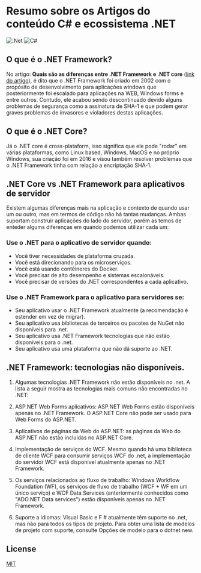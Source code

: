 # Resumo sobre os Artigos do conteúdo C# e ecossistema .NET


![.Net](https://img.shields.io/badge/.NET-5C2D91?style=for-the-badge&logo=.net&logoColor=white) ![C#](https://img.shields.io/badge/c%23-%23239120.svg?style=for-the-badge&logo=c-sharp&logoColor=white) 



## O que é o .NET Framework?

No artigo: **Quais são as diferenças entre .NET Framework e .NET core** ([link do artigo](https://luby.com.br/net/quais-sao-as-diferencas-entre-net-core-e-net-framework/)), é dito que o .NET Framework foi criado em 2002 com o propósito de desenvolvimento para aplicações windows que posteriormente foi escalado para aplicações na WEB, Windows forms e entre outros. Contudo, ele acabou sendo descontinuado devido alguns problemas de segurança como a assinatura de SHA-1 e que podem gerar graves problemas de invasores e violadores destas aplicações.

## O que é o .NET Core?

Já o .NET core é cross-plataform, isso significa que ele pode "rodar" em várias plataformas, como Linux based, Windows, MacOS e no próprio Windows, sua criação foi em 2016 e visou também resolver problemas que o .NET Framework tinha com relação a encriptação SHA-1.


## .NET Core vs .NET Framework para aplicativos de servidor

Existem algumas diferenças mais na aplicação e contexto de quando usar um ou outro, mas em termos de código não há tantas mudanças. Ambas suportam construir aplicações do lado do servidor, porém as temos de enteder algums diferenças em quando podemos utilizar cada um:

### Use o .NET para o aplicativo de servidor quando:

- Você tiver necessidades de plataforma cruzada.
- Você está direcionando para os microserviços.
- Você está usando contêineres do Docker.
- Você precisar de alto desempenho e sistemas escalonáveis.
- Você precisar de versões do .NET correspondentes a cada aplicativo.

###  Use o .NET Framework para o aplicativo para servidores se:

- Seu aplicativo usar o .NET Framework atualmente (a recomendação é estender em vez de migrar).
- Seu aplicativo usa bibliotecas de terceiros ou pacotes de NuGet não disponíveis para .net.
- Seu aplicativo usa .NET Framework tecnologias que não estão disponíveis para o .net.
- Seu aplicativo usa uma plataforma que não dá suporte ao .NET.

## .NET Framework: tecnologias não disponíveis.

1. Algumas tecnologias .NET Framework não estão disponíveis no .net. A lista a seguir mostra as tecnologias mais comuns não encontradas no .NET:

2. ASP.NET Web Forms aplicativos: ASP.NET Web Forms estão disponíveis apenas no .NET Framework. O ASP.NET Core não pode ser usado para Web Forms do ASP.NET.

3. Aplicativos de páginas da Web do ASP.NET: as páginas da Web do ASP.NET não estão incluídas no ASP.NET Core.

4. Implementação de serviços do WCF. Mesmo quando há uma biblioteca de cliente WCF para consumir serviços WCF do .net, a implementação do servidor WCF está disponível atualmente apenas no .NET Framework.

5. Os serviços relacionados ao fluxo de trabalho: Windows Workflow Foundation (WF), os serviços de fluxo de trabalho (WCF + WF em um único serviço) e WCF Data Services (anteriormente conhecidos como "ADO.NET Data services") estão disponíveis apenas no .NET Framework.

6. Suporte a idiomas: Visual Basic e F # atualmente têm suporte no .net, mas não para todos os tipos de projeto. Para obter uma lista de modelos de projeto com suporte, consulte Opções de modelo para o dotnet new.


## License
[MIT](https://choosealicense.com/licenses/mit/)
